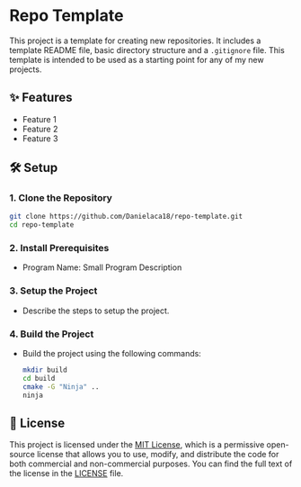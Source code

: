# Repo Template

This project is a template for creating new repositories. It includes a template README file, basic directory structure and a `.gitignore` file. This template is intended to be used as a starting point for any of my new projects.

## ✨ Features
- Feature 1
- Feature 2
- Feature 3

## 🛠️ Setup

### 1. Clone the Repository
```bash
git clone https://github.com/Danielaca18/repo-template.git
cd repo-template
```

### 2. Install Prerequisites
- Program Name: Small Program Description 

### 3. Setup the Project
- Describe the steps to setup the project.

### 4. Build the Project
- Build the project using the following commands:
    ```bash
    mkdir build
    cd build
    cmake -G "Ninja" ..
    ninja
    ```

## 💼 License
This project is licensed under the [MIT License](LICENSE), which is a permissive open-source license that allows you to use, modify, and distribute the code for both commercial and non-commercial purposes. You can find the full text of the license in the [LICENSE](LICENSE) file.
